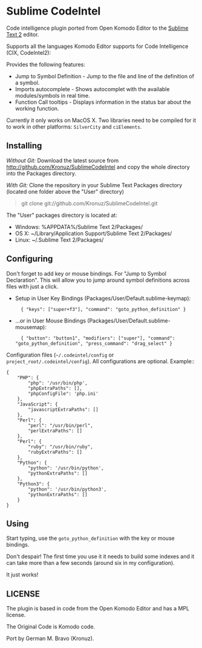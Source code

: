 Sublime CodeIntel
=================

Code intelligence plugin ported from Open Komodo Editor to the [Sublime Text 2](http://sublimetext.com "Sublime Text 2") editor.

Supports all the languages Komodo Editor supports for Code Intelligence (CIX, CodeIntel2):

Provides the following features:

* Jump to Symbol Definition - Jump to the file and line of the definition of a symbol.
* Imports autocomplete - Shows autocomplet with the available modules/symbols in real time.
* Function Call tooltips - Displays information in the status bar about the working function.

Currently it only works on MacOS X. Two libraries need to be compiled for it to work in other platforms: `SilverCity` and `ciElements`.


Installing
----------
*Without Git:* Download the latest source from http://github.com/Kronuz/SublimeCodeIntel and copy the whole directory into the Packages directory.

*With Git:* Clone the repository in your Sublime Text Packages directory (located one folder above the "User" directory)

> git clone git://github.com/Kronuz/SublimeCodeIntel.git


The "User" packages directory is located at:

* Windows:
    %APPDATA%/Sublime Text 2/Packages/
* OS X:
    ~/Library/Application Support/Sublime Text 2/Packages/
* Linux:
    ~/.Sublime Text 2/Packages/


Configuring
-----------
Don't forget to add key or mouse bindings. For "Jump to Symbol Declaration".
This will allow you to jump around symbol definitions across files with just a click.

* Setup in User Key Bindings (Packages/User/Default.sublime-keymap):

        { "keys": ["super+f3"], "command": "goto_python_definition" }

* ...or in User Mouse Bindings (Packages/User/Default.sublime-mousemap):

        { "button": "button1", "modifiers": ["super"], "command": "goto_python_definition", "press_command": "drag_select" }

Configuration files (`~/.codeintel/config` or `project_root/.codeintel/config`). All configurations are optional. Example::

    {
        "PHP": {
            "php": '/usr/bin/php',
            "phpExtraPaths": [],
            "phpConfigFile": 'php.ini'
        },
        "JavaScript": {
            "javascriptExtraPaths": []
        },
        "Perl": {
            "perl": "/usr/bin/perl",
            "perlExtraPaths": []
        },
        "Perl": {
            "ruby": "/usr/bin/ruby",
            "rubyExtraPaths": []
        },
        "Python": {
            "python": '/usr/bin/python',
            "pythonExtraPaths": []
        },
        "Python3": {
            "python": '/usr/bin/python3',
            "pythonExtraPaths": []
        }
    }

Using
-----
Start typing, use the `goto_python_definition` with the key or mouse bindings.

Don't despair! The first time you use it it needs to build some indexes and it can take more than a few seconds (around six in my configuration).

It just works!

LICENSE
-------
The plugin is based in code from the Open Komodo Editor and has a MPL license.

The Original Code is Komodo code.

Port by German M. Bravo (Kronuz).
